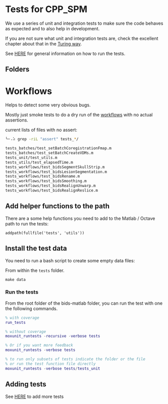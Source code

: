 # Tests for CPP_SPM

We use a series of unit and integration tests to make sure the code behaves as
expected and to also help in development.

If you are not sure what unit and integration tests are, check the excellent
chapter about that in the
[Turing way](https://the-turing-way.netlify.app/reproducible-research/testing.html).

See
[HERE](https://github.com/cpp-lln-lab/.github/blob/main/CONTRIBUTING.md#how-to-run-the-tests)
for general information on how to run the tests.

## Folders

# Workflows

Helps to detect some very obvious bugs.

Mostly just smoke tests to do a dry run of the [workflows](../src/workflows)
with no actual assertions.

<!-- TODO add assertion by using the output of those tests to lock the output in place. -->

current lists of files with no assert:

```bash
╰─⠠⠵ grep -riL "assert" tests_*/

tests_batches/test_setBatchCoregistrationFmap.m
tests_batches/test_setBatchCreateVDMs.m
tests_unit/test_utils.m
tests_utils/test_elapsedTime.m
tests_workflows/test_bidsSegmentSkullStrip.m
tests_workflows/test_bidsLesionSegmentation.m
tests_workflows/test_bidsRename.m
tests_workflows/test_bidsSmoothing.m
tests_workflows/test_bidsRealignUnwarp.m
tests_workflows/test_bidsRealignReslice.m
```

## Add helper functions to the path

There are a some help functions you need to add to the Matlab / Octave path to
run the tests:

```
addpath(fullfile('tests', 'utils'))
```

## Install the test data

You need to run a bash script to create some empty data files:

From within the `tests` folder.

```
make data
```

### Run the tests

From the root folder of the bids-matlab folder, you can run the test with one
the following commands.

```matlab
% with coverage
run_tests

% without coverage
moxunit_runtests -recursive -verbose tests

% Or if you want more feedback
moxunit_runtests -verbose tests

% to run only subsets of tests indicate the folder or the file
% or run the test function file directly
moxunit_runtests -verbose tests/tests_unit

```

## Adding tests

See
[HERE](https://github.com/cpp-lln-lab/.github/blob/main/CONTRIBUTING.md#adding-more-tests)
to add more tests
